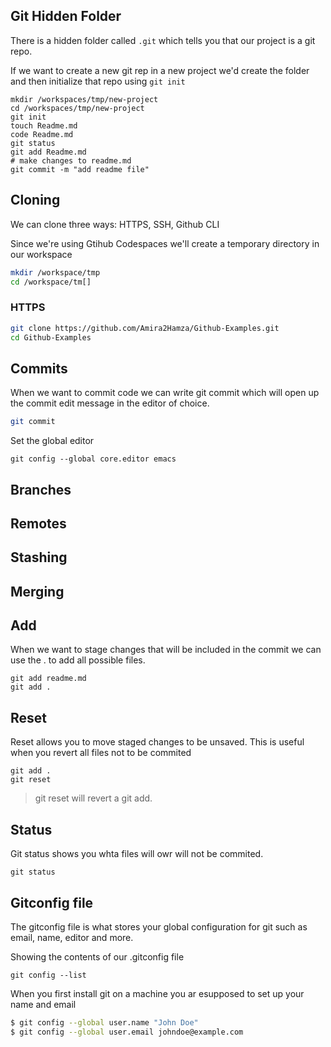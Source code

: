 ## Git Hidden Folder

There is a hidden folder called `.git` which tells you that our project is a git repo.

If we want to create a new git rep in a new project we'd create the folder and then initialize that repo using `git init`

```
mkdir /workspaces/tmp/new-project
cd /workspaces/tmp/new-project
git init
touch Readme.md
code Readme.md
git status
git add Readme.md
# make changes to readme.md
git commit -m "add readme file"
```


## Cloning

We can clone three ways: HTTPS, SSH, Github CLI

Since we're using Gtihub Codespaces we'll create a temporary directory in our workspace

```sh
mkdir /workspace/tmp
cd /workspace/tm[]
```

### HTTPS

```sh
git clone https://github.com/Amira2Hamza/Github-Examples.git
cd Github-Examples
```

## Commits

When we want to commit code we can write git commit which will open up the commit edit message in the editor of choice.

```sh
git commit
```

Set the global editor
```
git config --global core.editor emacs
```

## Branches

## Remotes 

## Stashing

## Merging

## Add

When we want to stage changes that will be included in the commit we can use the . to add all possible files.

```
git add readme.md
git add .
```

## Reset

Reset allows you to move staged changes to be unsaved. 
This is useful when you revert all files not to be commited

```
git add .
git reset
```

> git reset will revert a git add.

## Status

Git status shows you whta files will owr will not be commited. 

```
git status
```

## Gitconfig file

The gitconfig file is what stores your global configuration for git such as email, name, editor and more.

Showing the contents of our .gitconfig file
```
git config --list
```

When you first install git on a machine you ar esupposed to set up your name and email

```sh
$ git config --global user.name "John Doe"
$ git config --global user.email johndoe@example.com
```